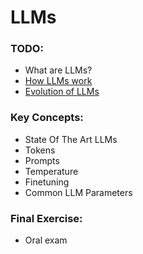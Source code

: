 # LLMs

### TODO:
- What are LLMs?
- [How LLMs work](https://medium.com/data-science-at-microsoft/how-large-language-models-work-91c362f5b78f)
- [Evolution of LLMs](https://medium.com/@simon_attard/the-evolution-of-llms-over-the-last-12-months-188a04edb3ac)

### Key Concepts:
- State Of The Art LLMs
- Tokens
- Prompts
- Temperature
- Finetuning
- Common LLM Parameters

### Final Exercise:
- Oral exam